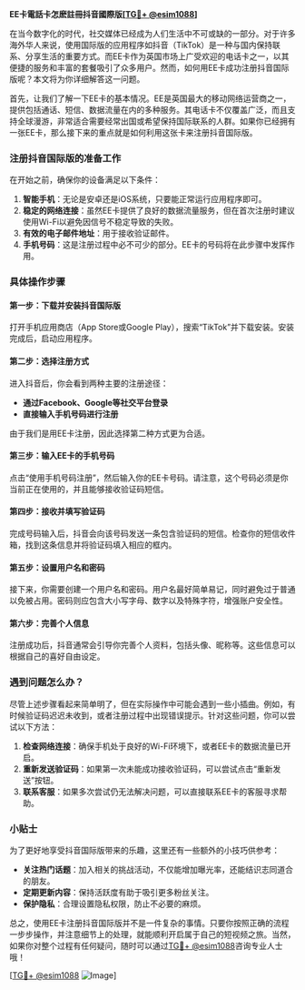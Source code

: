 **EE卡電話卡怎麽註冊抖音國際版[[TG💪+ @esim1088](https://t.me/s/esim1088)]**

在当今数字化的时代，社交媒体已经成为人们生活中不可或缺的一部分。对于许多海外华人来说，使用国际版的应用程序如抖音（TikTok）是一种与国内保持联系、分享生活的重要方式。而EE卡作为英国市场上广受欢迎的电话卡之一，以其便捷的服务和丰富的套餐吸引了众多用户。然而，如何用EE卡成功注册抖音国际版呢？本文将为你详细解答这一问题。

首先，让我们了解一下EE卡的基本情况。EE是英国最大的移动网络运营商之一，提供包括通话、短信、数据流量在内的多种服务。其电话卡不仅覆盖广泛，而且支持全球漫游，非常适合需要经常出国或希望保持国际联系的人群。如果你已经拥有一张EE卡，那么接下来的重点就是如何利用这张卡来注册抖音国际版。

### 注册抖音国际版的准备工作

在开始之前，确保你的设备满足以下条件：

1. **智能手机**：无论是安卓还是iOS系统，只要能正常运行应用程序即可。
2. **稳定的网络连接**：虽然EE卡提供了良好的数据流量服务，但在首次注册时建议使用Wi-Fi以避免因信号不稳定导致的失败。
3. **有效的电子邮件地址**：用于接收验证邮件。
4. **手机号码**：这是注册过程中必不可少的部分。EE卡的号码将在此步骤中发挥作用。

### 具体操作步骤

#### 第一步：下载并安装抖音国际版
打开手机应用商店（App Store或Google Play），搜索“TikTok”并下载安装。安装完成后，启动应用程序。

#### 第二步：选择注册方式
进入抖音后，你会看到两种主要的注册途径：
- **通过Facebook、Google等社交平台登录**
- **直接输入手机号码进行注册**

由于我们是用EE卡注册，因此选择第二种方式更为合适。

#### 第三步：输入EE卡的手机号码
点击“使用手机号码注册”，然后输入你的EE卡号码。请注意，这个号码必须是你当前正在使用的，并且能够接收验证码短信。

#### 第四步：接收并填写验证码
完成号码输入后，抖音会向该号码发送一条包含验证码的短信。检查你的短信收件箱，找到这条信息并将验证码填入相应的框内。

#### 第五步：设置用户名和密码
接下来，你需要创建一个用户名和密码。用户名最好简单易记，同时避免过于普通以免被占用。密码则应包含大小写字母、数字以及特殊字符，增强账户安全性。

#### 第六步：完善个人信息
注册成功后，抖音通常会引导你完善个人资料，包括头像、昵称等。这些信息可以根据自己的喜好自由设定。

### 遇到问题怎么办？

尽管上述步骤看起来简单明了，但在实际操作中可能会遇到一些小插曲。例如，有时候验证码迟迟未收到，或者注册过程中出现错误提示。针对这些问题，你可以尝试以下方法：

1. **检查网络连接**：确保手机处于良好的Wi-Fi环境下，或者EE卡的数据流量已开启。
2. **重新发送验证码**：如果第一次未能成功接收验证码，可以尝试点击“重新发送”按钮。
3. **联系客服**：如果多次尝试仍无法解决问题，可以直接联系EE卡的客服寻求帮助。

### 小贴士

为了更好地享受抖音国际版带来的乐趣，这里还有一些额外的小技巧供参考：

- **关注热门话题**：加入相关的挑战活动，不仅能增加曝光率，还能结识志同道合的朋友。
- **定期更新内容**：保持活跃度有助于吸引更多粉丝关注。
- **保护隐私**：合理设置隐私权限，防止不必要的麻烦。

总之，使用EE卡注册抖音国际版并不是一件复杂的事情。只要你按照正确的流程一步步操作，并注意细节上的处理，就能顺利开启属于自己的短视频之旅。当然，如果你对整个过程有任何疑问，随时可以通过[TG💪+ @esim1088](https://t.me/s/esim1088)咨询专业人士哦！

[[TG💪+ @esim1088](https://t.me/s/esim1088) ![Image](https://i.postimg.cc/4NQfJmqS/Snipaste-2025-05-13-00-14-12.png)]